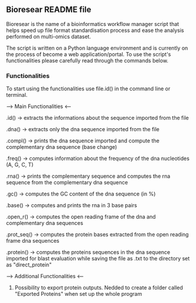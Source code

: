 ## Bioresear README file
Bioresear is the name of a bioinformatics workflow manager script that helps speed up file format standardisation process and ease the analysis performed on multi-omics dataset.

The script is written on a Python language environment and is currently on the process of become a web application/portal.
To use the script's functionalities please carefully read through the commands below.

### Functionalities
To start using the functionalities use file.id() in the command line or terminal.

--> Main Functionalities <--

.id()
-> extracts the informations about the sequence imported from the file

.dna()
-> extracts only the dna sequence imported from the file

.compl()
-> prints the dna sequence imported and compute the complementary dna sequence (base change)

.freq()
-> computes information about the frequency of the dna nucleotides (A, G, C, T)

.rna()
-> prints the complementary sequence and computes the rna sequence from the complementary dna sequence

.gc()
-> computes the GC content of the dna sequence (in %)

.base()
-> computes and prints the rna in 3 base pairs

.open_r()
-> computes the open reading frame of the dna and complementary dna sequences

.prot_seq()
-> computes the protein bases extracted from the open reading frame dna sequences

.protein()
-> computes the proteins sequences in the dna sequence imported for blast evaluation while saving the file as .txt to the directory set as "direct_protein"



--> Additional Functionalities <--

1) Possibility to export protein outputs.
Nedded to create a folder called "Exported Proteins" when set up the whole program
